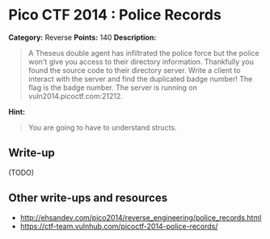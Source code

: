 # Pico CTF 2014 : Police Records

**Category:** Reverse
**Points:** 140
**Description:**

>A Theseus double agent has infiltrated the police force but the police won't give you access to their directory information. Thankfully you found the source code to their directory server. Write a client to interact with the server and find the duplicated badge number! The flag is the badge number.
The server is running on vuln2014.picoctf.com:21212.

**Hint:**
>You are going to have to understand structs.

## Write-up

(TODO)

## Other write-ups and resources

* <http://ehsandev.com/pico2014/reverse_engineering/police_records.html>
* <https://ctf-team.vulnhub.com/picoctf-2014-police-records/>
